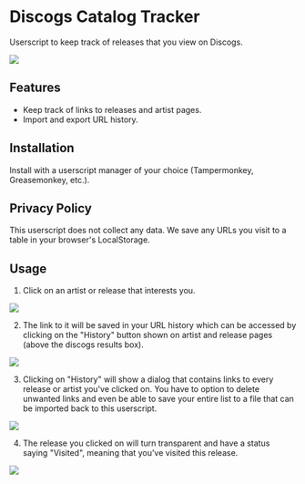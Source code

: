 # Discogs Catalog Tracker
Userscript to keep track of releases that you view on Discogs.

<img src="https://github.com/user-attachments/assets/ffe8c68a-2c8e-4955-86c8-72b72fbd6dd4">


## Features
- Keep track of links to releases and artist pages.
- Import and export URL history.


## Installation
Install with a userscript manager of your choice (Tampermonkey, Greasemonkey, etc.).


## Privacy Policy
This userscript does not collect any data. We save any URLs you visit to a table in your browser's LocalStorage.


## Usage
1. Click on an artist or release that interests you.

<img src="https://github.com/user-attachments/assets/7732996d-b93e-4c08-8dd7-7ef7fba69930">

2. The link to it will be saved in your URL history which can be accessed by clicking on the "History" button shown on artist and release pages (above the discogs results box).

<img src="https://github.com/user-attachments/assets/baab34cc-b8c5-4990-96e0-3cd2de50f438">

3. Clicking on "History" will show a dialog that contains links to every release or artist you've clicked on. You have to option to delete unwanted links and even be able to save your entire list to a file that can be imported back to this userscript.

<img src="https://github.com/user-attachments/assets/87f93c2c-8987-40bf-8114-ce47d7556f00">

4. The release you clicked on will turn transparent and have a status saying "Visited", meaning that you've visited this release.
<img src="https://github.com/user-attachments/assets/7a6c7e99-4632-42bc-8f76-6bcbeb6a6413">
